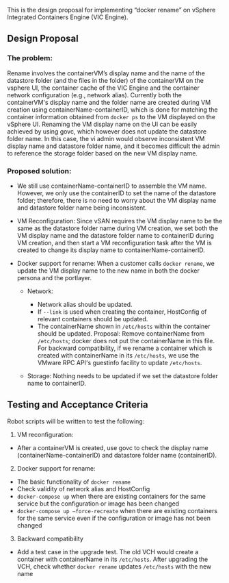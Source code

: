 This is the design proposal for implementing “docker rename” on vSphere Integrated Containers Engine (VIC Engine).

## Design Proposal

### The problem:

Rename involves the containerVM’s display name and the name of the datastore folder (and the files in the folder) of the containerVM on the vsphere UI, the container cache of the VIC Engine and the container network configuration (e.g., network alias). Currently both the containerVM's display name and the folder name are created during VM creation using containerName-containerID, which is done for matching the container information obtained from `docker ps` to the VM displayed on the vSphere UI. Renaming the VM display name on the UI can be easily achieved by using govc, which however does not update the datastore folder name. In this case, the vi admin would observe inconsistent VM display name and datastore folder name, and it becomes difficult the admin to reference the storage folder based on the new VM display name.

### Proposed solution:

- We still use containerName-containerID to assemble the VM name. However, we only use the containerID to set the name of the datastore folder; therefore, there is no need to worry about the VM display name and datastore folder name being inconsistent. 

- VM Reconfiguration: Since vSAN requires the VM display name to be the same as the datastore folder name during VM creation, we set both the VM display name and the datastore folder name to containerID during VM creation, and then start a VM reconfiguration task after the VM is created to change its display name to containerName-containerID. 

- Docker support for rename: When a customer calls `docker rename`, we update the VM display name to the new name in both the docker persona and the portlayer. 

  - Network: 

    - Network alias should be updated.
    - If `--link` is used when creating the container, HostConfig of relevant containers should be updated.
    - The containerName shown in `/etc/hosts` within the container should be updated. Proposal: Remove containerName from `/etc/hosts`; docker does not put the containerName in this file. For backward compatibility, if we rename a container which is created with containerName in its `/etc/hosts`, we use the VMware RPC API's guestinfo facility to update `/etc/hosts`.
  
  - Storage: Nothing needs to be updated if we set the datastore folder name to containerID.
  
## Testing and Acceptance Criteria

Robot scripts will be written to test the following:

1. VM reconfiguration:
  - After a containerVM is created, use govc to check the display name (containerName-containerID) and datastore folder name (containerID).

2. Docker support for rename:
  - The basic functionality of `docker rename`
  - Check validity of network alias and HostConfig 
  - `docker-compose up` when there are existing containers for the same service but the configuration or image has been changed
  - `docker-compose up –force-recreate` when there are existing containers for the same service even if the configuration or image has not been changed
  
3. Backward compatibility
  - Add a test case in the upgrade test. The old VCH would create a container with containerName in its `/etc/hosts`. After upgrading the VCH, check whether `docker rename` updates `/etc/hosts` with the new name
